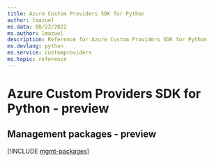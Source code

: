 ```yaml
---
title: Azure Custom Providers SDK for Python
author: lmazuel
ms.data: 08/22/2022
ms.author: lmazuel
description: Reference for Azure Custom Providers SDK for Python
ms.devlang: python
ms.service: customproviders
ms.topic: reference
---
```

# Azure Custom Providers SDK for Python - preview

## Management packages - preview
[!INCLUDE [mgmt-packages](custom-providers-mgmt-index.md)]